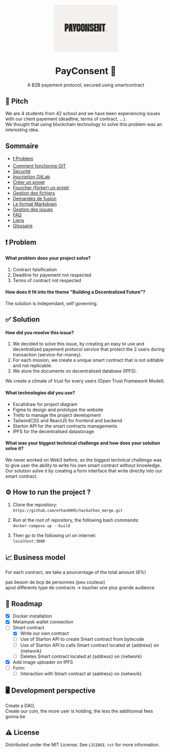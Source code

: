 <div align="center">

  <img src="readme/payconsent.png" alt="logo" width="200" height="auto" />
  <h1>PayConsent 🤝</h1>
  <p>A B2B payement protocol, secured using smartcontract</p>

</div>

## 🤏 Pitch
We are 4 students from 42 school and we have been experiencing issues with our client payement (deadline, terms of contract, ...).  
We thought that using blockchain technology to solve this problem was an interesting idea.  
 
## Sommaire

 - [❗ Problem](#-problem)
 - [Comment fonctionne GIT](#comment-fonctionne-git)
 - [Sécurité](#sécurité)
 - [Inscription GitLab](#inscription)
 - [Créer un projet](#créer-un-projet)
 - [Fourcher (forker) un projet](#fourcher-forker-un-projet)
 - [Gestion des fichiers](#gestion-des-fichiers)
 - [Demandes de fusion](#demandes-de-fusion)
 - [Le format Markdown](#am%C3%A9liorer-ses-textes-avec-le-format-markdown)
 - [Gestion des issues](#les-issues)
 - [FAQ](#faq)
 - [Liens](#liens)
 - [Glossaire](#glossaire)
 
## ❗ Problem
#### What problem does your project solve? 
1. Contract falsification  
2. Deadline for payement not respected  
3. Terms of contract not respected  
  
#### How does it fit into the theme "Building a Decentralized Future"?  
The solution is independant, self governing.  
    
## ✅ Solution
#### How did you resolve this issue?  
1. We decided to solve this issue, by creating an easy to use and decentralized payement protocol service that protect the 2 users during transaction (service-for-money).  
2. For each mission, we create a unique smart contract that is not editable and not replicable.  
3. We store the documents on decentralised database (IPFS).
  
We create a climate of trust for every users (Open Trust Framework Model).  
  
#### What technologies did you use?
- Escalidraw for project diagram  
- Figma to design and prototype the website  
- Trello to manage the project development  
- TailwindCSS and ReactJS for frontend and backend  
- Starton API for the smart contracts managements
- IPFS for the decentralised datastorage  
  
#### What was your biggest technical challenge and how does your solution solve it?
We never worked on Web3 before, so the biggest technical challenge was to give user the ability to write his own smart contract without knowledge.  
Our solution solve it by creating a form interface that write directly into our smart contract.  

## ⚙️ How to run the project ? 
  
1. Clone the repository:  
`https://github.com/ethan0905/hackathon_merge.git`  
  
2. Run at the root of repository, the following bash commands:  
`docker-compose up --build`
  
3. Then go to the following url on internet:  
`localhost:3000`  
  
## 📈 Business model

For each contract, we take a pourcentage of the total amount (6%)  

pas besoin de bcp de personnes (peu couteux)  
ajout differents type de contracts -> toucher une plus grande audience  

## 🧭 Roadmap

- [x] Docker installation
- [x] Metamask wallet connection
- [ ] Smart contract
    - [x] Write our own contract
    - [ ] Use of Starton API to create Smart contract from bytecode
    - [ ] Use of Starton API to calls Smart contract located at {address} on {network}
    - [ ] Deletes Smart contract located at {address} on {network}
- [x] Add image uploader on IPFS
- [ ] Form:
    - [ ] Interaction with Smart contract at {address} on {network}

## 🖥️ Development perspective
Create a DAO,  
Create our coin, the more user is holding, the less the additionnal fees gonna be 

## ⚠️ License
Distributed under the MIT License. See `LICENSE.txt` for more information.  
